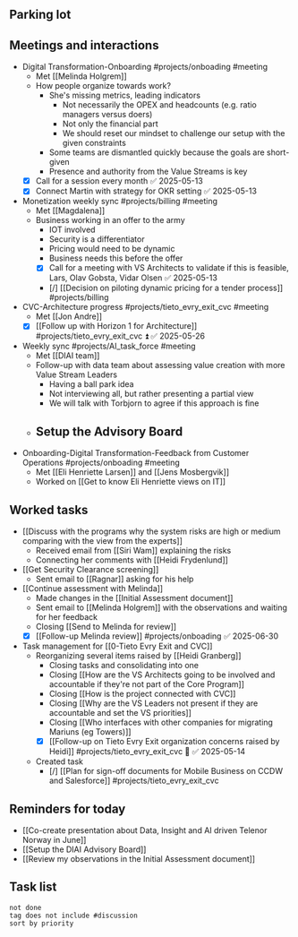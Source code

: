 ## Parking lot
## Meetings and interactions
- Digital Transformation-Onboarding #projects/onboading #meeting 
	- Met [[Melinda Holgrem]]
	- How people organize towards work?
		- She's missing metrics, leading indicators
			- Not necessarily the OPEX and headcounts (e.g. ratio managers versus doers)
			- Not only the financial part
			- We should reset our mindset to challenge our setup with the given constraints
		- Some teams are dismantled quickly because the goals are short-given
		- Presence and authority from the Value Streams is key 
	- [x] Call for a session every month ✅ 2025-05-13
	- [x] Connect Martin with strategy for OKR setting ✅ 2025-05-13
- Monetization weekly sync #projects/billing  #meeting 
	- Met [[Magdalena]]
	- Business working in an offer to the army
		- IOT involved
		- Security is a differentiator
		- Pricing would need to be dynamic
		- Business needs this before the offer
		- [x] Call for a meeting with VS Architects to validate if this is feasible, Lars, Olav Gobsta, Vidar Olsen ✅ 2025-05-13
		- [/] [[Decision on piloting dynamic pricing for a tender process]] #projects/billing
- CVC-Architecture progress #projects/tieto_evry_exit_cvc  #meeting 
	- Met [[Jon Andre]]
	- [x] [[Follow up with Horizon 1 for Architecture]] #projects/tieto_evry_exit_cvc ⏫ ✅ 2025-05-26
- Weekly sync #projects/AI_task_force #meeting 
	- Met [[DIAI team]]
	- Follow-up with data team about assessing value creation with more Value Stream Leaders
		- Having a ball park idea
		- Not interviewing all, but rather presenting a partial view
		- We will talk with Torbjorn to agree if this approach is fine
	- Setup the Advisory Board
		- 
- Onboarding-Digital Transformation-Feedback from Customer Operations #projects/onboading #meeting 
	- Met [[Eli Henriette Larsen]] and [[Jens Mosbergvik]]
	- Worked on [[Get to know Eli Henriette views on IT]]
## Worked tasks
- [[Discuss with the programs why the system risks are high or medium comparing with the view from the experts]]
	- Received email from [[Siri Wam]] explaining the risks
	- Connecting her comments with [[Heidi Frydenlund]]
- [[Get Security Clearance screening]]
	- Sent email to [[Ragnar]] asking for his help
- [[Continue assessment with Melinda]]
	- Made changes in the [[Initial Assessment document]]
	- Sent email to [[Melinda Holgrem]] with the observations and waiting for her feedback
	- Closing [[Send to Melinda for review]]
	- [x] [[Follow-up Melinda review]] #projects/onboading ✅ 2025-06-30
- Task management for [[0-Tieto Evry Exit and CVC]]
	- Reorganizing several items raised by [[Heidi Granberg]]
		- Closing tasks and consolidating into one
		- Closing [[How are the VS Architects going to be involved and accountable if they're not part of the Core Program]]
		- Closing [[How is the project connected with CVC]]
		- Closing [[Why are the VS Leaders not present if they are accountable and set the VS priorities]]
		- Closing [[Who interfaces with other companies for migrating Mariuns (eg Towers)]]
		- [x] [[Follow-up on Tieto Evry Exit organization concerns raised by Heidi]] #projects/tieto_evry_exit_cvc 🔼 ✅ 2025-05-14
	- Created task 
		- [/] [[Plan for sign-off documents for Mobile Business on CCDW and Salesforce]] #projects/tieto_evry_exit_cvc
## Reminders for today
- [[Co-create presentation about Data, Insight and AI driven Telenor Norway in June]]
- [[Setup the DIAI Advisory Board]]
- [[Review my observations in the Initial Assessment document]]

## Task list
```tasks
not done
tag does not include #discussion 
sort by priority
```
